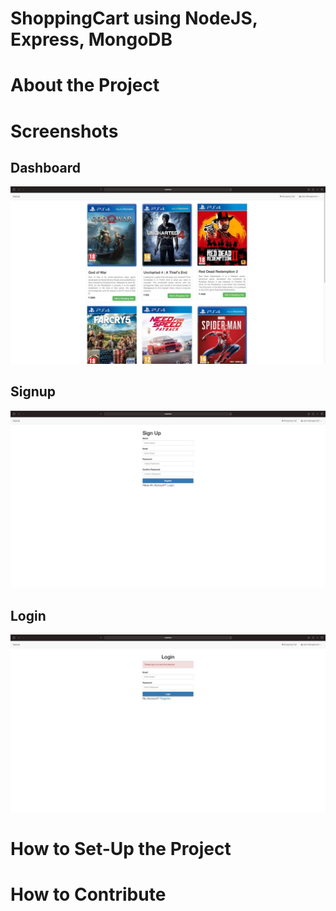 # ShoppingCart using NodeJS, Express, MongoDB

# About the Project

# Screenshots
## Dashboard
![Dashboard](./public/dashboard.jpg)
## Signup
![Signup](./public/signup.jpg)
## Login
![Login](./public/login.jpg)

# How to Set-Up the Project

# How to Contribute
